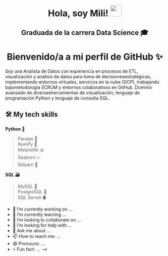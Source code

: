 <h1 align="center">Hola, soy Mili! <img src="https://media.giphy.com/media/hvRJCLFzcasrR4ia7z/giphy.gif" width="35"></h1>

<h2 align="center">Graduada de la carrera Data Science 🎓</h2> 

<h1 align="center">Bienvenido/a a mi perfil de GitHub ✨</h1> 

Soy una Analista de Datos con experiencia en procesos de ETL, visualización y análisis de datos para toma de decisionesestratégicas, implementando entornos virtuales, servicios en la nube (GCP), trabajando bajometodología SCRUM y entornos colaborativos en GitHub. Dominio avanzado de diversasherramientas de visualización; lenguaje de programación Python y lenguaje de consulta SQL.

## 🛠️ My tech skills

**Python** 🐍  
>Pandas 🐼  
>NumPy 🧮  
>Matplotlib 📊  
>Seaborn 📈  
>Sklearn 🤖

**SQL** 🗃️
>MySQL 🐬  
>PostgreSQL 🐘  
>SQL Server 🛢️    

- 🔭 I’m currently working on ...
- 🌱 I’m currently learning ...
- 👯 I’m looking to collaborate on ...
- 🤔 I’m looking for help with ...
- 💬 Ask me about ...
- 📫 How to reach me: ...
- 😄 Pronouns: ...
- ⚡ Fun fact: ...
-->
